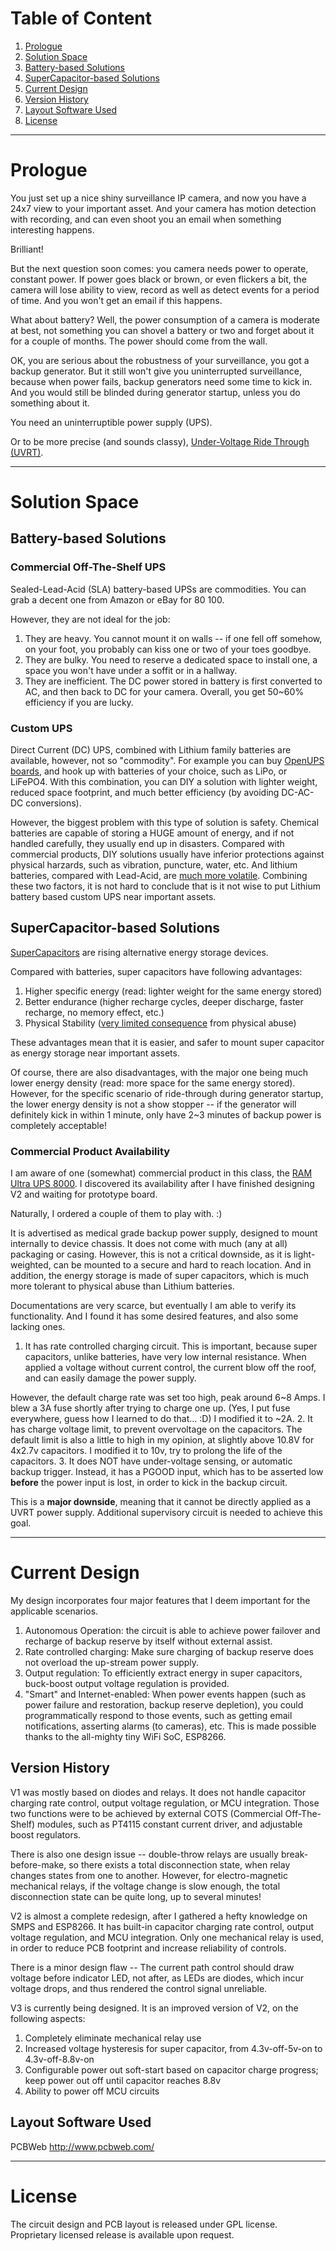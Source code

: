 # Table of Content
1. [Prologue](#prologue)
2. [Solution Space](#solution-space)
  1. [Battery-based Solutions](#battery-based-solutions)
  2. [SuperCapacitor-based Solutions](#supercapacitor-based-solutions)
3. [Current Design](#current-design)
  1. [Version History](#version-history)
  2. [Layout Software Used](#layout-software-used)
4. [License](#license)

---

# Prologue
You just set up a nice shiny surveillance IP camera, and now you have a 24x7 view to your important asset.
And your camera has motion detection with recording, and can even shoot you an email when something interesting happens.

Brilliant!

But the next question soon comes: you camera needs power to operate, constant power.
If power goes black or brown, or even flickers a bit, the camera will lose ability to view, record as well as detect events for a period of time.
And you won't get an email if this happens.

What about battery? Well, the power consumption of a camera is moderate at best, not something you can shovel a battery or two and forget about it for a couple of months.
The power should come from the wall.

OK, you are serious about the robustness of your surveillance, you got a backup generator.
But it still won't give you uninterrupted surveillance, because when power fails, backup generators need some time to kick in.
And you would still be blinded during generator startup, unless you do something about it.

You need an uninterruptible power supply (UPS).

Or to be more precise (and sounds classy), [Under-Voltage Ride Through (UVRT)](https://en.wikipedia.org/wiki/Low_voltage_ride_through).

---

# Solution Space
## Battery-based Solutions
### Commercial Off-The-Shelf UPS
Sealed-Lead-Acid (SLA) battery-based UPSs are commodities. You can grab a decent one from Amazon or eBay for $80~$100.

However, they are not ideal for the job:

1. They are heavy. You cannot mount it on walls -- if one fell off somehow, on your foot, you probably can kiss one or two of your toes goodbye.
2. They are bulky. You need to reserve a dedicated space to install one, a space you won't have under a soffit or in a hallway.
3. They are inefficient. The DC power stored in battery is first converted to AC, and then back to DC for your camera. Overall, you get 50~60% efficiency if you are lucky.

### Custom UPS
Direct Current (DC) UPS, combined with Lithium family batteries are available, however, not so "commodity".
For example you can buy [OpenUPS boards](http://www.mini-box.com/OpenUPS), and hook up with batteries of your choice, such as LiPo, or LiFePO4.
With this combination, you can DIY a solution with lighter weight, reduced space footprint, and much better efficiency (by avoiding DC-AC-DC conversions).

However, the biggest problem with this type of solution is safety.
Chemical batteries are capable of storing a HUGE amount of energy, and if not handled carefully, they usually end up in disasters. Compared with commercial products, DIY solutions usually have inferior protections against physical harzards, such as vibration, puncture, water, etc. And lithium batteries, compared with Lead-Acid, are [much more volatile](http://batteryuniversity.com/learn/article/lithium_ion_safety_concerns). Combining these two factors, it is not hard to conclude that is it not wise to put Lithium battery based custom UPS near important assets.

## SuperCapacitor-based Solutions
[SuperCapacitors](https://en.wikipedia.org/wiki/Supercapacitor) are rising alternative energy storage devices.

Compared with batteries, super capacitors have following advantages:

1. Higher specific energy (read: lighter weight for the same energy stored)
2. Better endurance (higher recharge cycles, deeper discharge, faster recharge, no memory effect, etc.)
3. Physical Stability ([very limited consequence](https://www.unece.org/fileadmin/DAM/trans/doc/2008/ac10c3/UN-SCETDG-34-INF38e.pdf) from physical abuse)

These advantages mean that it is easier, and safer to mount super capacitor as energy storage near important assets.

Of course, there are also disadvantages, with the major one being much lower energy density (read: more space for the same energy stored). However, for the specific scenario of ride-through during generator startup, the lower energy density is not a show stopper -- if the generator will definitely kick in within 1 minute, only have 2~3 minutes of backup power is completely acceptable!

### Commercial Product Availability
I am aware of one (somewhat) commercial product in this class, the [RAM Ultra UPS 8000](http://www.ramtechno.com/articles/13-ram-ultra-ups-8000).
I discovered its availability after I have finished designing V2 and waiting for prototype board.

Naturally, I ordered a couple of them to play with. :)

It is advertised as medical grade backup power supply, designed to mount internally to device chassis.
It does not come with much (any at all) packaging or casing. However, this is not a critical downside, as it is light-weighted, can be mounted to a secure and hard to reach location. And in addition, the energy storage is made of super capacitors, which is much more tolerant to physical abuse than Lithium batteries.

Documentations are very scarce, but eventually I am able to verify its functionality.
And I found it has some desired features, and also some lacking ones.

1. It has rate controlled charging circuit. This is important, because super capacitors, unlike batteries, have very low internal resistance. When applied a voltage without current control, the current blow off the roof, and can easily damage the power supply.

  However, the default charge rate was set too high, peak around 6~8 Amps. I blew a 3A fuse shortly after trying to charge one up. (Yes, I put fuse everywhere, guess how I learned to do that... :D) I modified it to ~2A.
2. It has charge voltage limit, to prevent overvoltage on the capacitors. The default limit is also a little to high in my opinion, at slightly above 10.8V for 4x2.7v capacitors. I modified it to 10v, try to prolong the life of the capacitors.
3. It does NOT have under-voltage sensing, or automatic backup trigger. Instead, it has a PGOOD input, which has to be asserted low **before** the power input is lost, in order to kick in the backup circuit.

  This is a **major downside**, meaning that it cannot be directly applied as a UVRT power supply. Additional supervisory circuit is needed to achieve this goal.

---

# Current Design
My design incorporates four major features that I deem important for the applicable scenarios.

1. Autonomous Operation: the circuit is able to achieve power failover and recharge of backup reserve by itself without external assist.
2. Rate controlled charging: Make sure charging of backup reserve does not overload the up-stream power supply.
3. Output regulation: To efficiently extract energy in super capacitors, buck-boost output voltage regulation is provided.
4. "Smart" and Internet-enabled: When power events happen (such as power failure and restoration, backup reserve depletion), you could programmatically respond to those events, such as getting email notifications, asserting alarms (to cameras), etc. This is made possible thanks to the all-mighty tiny WiFi SoC, ESP8266.

## Version History
V1 was mostly based on diodes and relays.
It does not handle capacitor charging rate control, output voltage regulation, or MCU integration.
Those two functions were to be achieved by external COTS (Commercial Off-The-Shelf) modules, such as PT4115 constant current driver, and adjustable boost regulators.

There is also one design issue -- double-throw relays are usually break-before-make, so there exists a total disconnection state, when relay changes states from one to another. However, for electro-magnetic mechanical relays, if the voltage change is slow enough, the total disconnection state can be quite long, up to several minutes!

V2 is almost a complete redesign, after I gathered a hefty knowledge on SMPS and ESP8266.
It has built-in capacitor charging rate control, output voltage regulation, and MCU integration.
Only one mechanical relay is used, in order to reduce PCB footprint and increase reliability of controls.

There is a minor design flaw -- The current path control should draw voltage before indicator LED, not after, as LEDs are diodes, which incur voltage drops, and thus rendered the control signal unreliable.

V3 is currently being designed.
It is an improved version of V2, on the following aspects:
1. Completely eliminate mechanical relay use
2. Increased voltage hysteresis for super capacitor, from 4.3v-off-5v-on to 4.3v-off-8.8v-on
3. Configurable power out soft-start based on capacitor charge progress; keep power out off until capacitor reaches 8.8v
4. Ability to power off MCU circuits

## Layout Software Used
PCBWeb http://www.pcbweb.com/

---

# License
The circuit design and PCB layout is released under GPL license.
Proprietary licensed release is available upon request.

